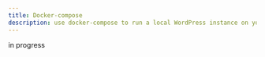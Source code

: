 ```yaml
---
title: Docker-compose
description: use docker-compose to run a local WordPress instance on your computer
---
```


in progress
